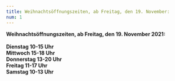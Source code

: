 ```yaml
---
title: Weihnachtsöffnungszeiten, ab Freitag, den 19. November:
num: 1
---
```


__Weihnachtsöffnungszeiten, ab Freitag, den 19. November 2021:__
<br> <br>
__Dienstag 10-15 Uhr__<br>
__Mittwoch 15-18 Uhr__<br>
__Donnerstag 13-20 Uhr__<br>
__Freitag 11-17 Uhr__<br>
__Samstag 10-13 Uhr__<br>
 


